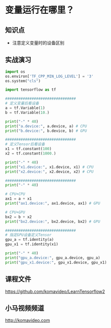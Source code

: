 变量运行在哪里？
=============

## 知识点

* 注意定义变量时的设备区别

## 实战演习

~~~python
import os
os.environ['TF_CPP_MIN_LOG_LEVEL'] = '3'
os.system("cls")

import tensorflow as tf

################################
# 定义变量后看设备
a = tf.Variable(1)
b = tf.Variable(10.)

print("-" * 40)
print("a.device:", a.device, a) # CPU
print("b.device:", b.device, b) # GPU

################################
# 定义Tensor后看设备
x1 = tf.constant(100)
x2 = tf.constant(1000.)

print("-" * 40)
print("x1.device:", x1.device, x1) # CPU
print("x2.device:", x2.device, x2) # CPU

################################
print("-" * 40)

# CPU+CPU
ax1 = a + x1
print("ax1.device:", ax1.device, ax1) # GPU

# CPU+GPU
bx2 = b + x2
print("bx2.device:", bx2.device, bx2) # GPU

################################
# 指定GPU设备定义Tensor
gpu_a = tf.identity(a)
gpu_x1 = tf.identity(x1)

print("-" * 40)
print("gpu_a.device:", gpu_a.device, gpu_a)
print("gpu_x1.device:", gpu_x1.device, gpu_x1)
~~~

## 课程文件

https://github.com/komavideo/LearnTensorflow2

## 小马视频频道

http://komavideo.com
